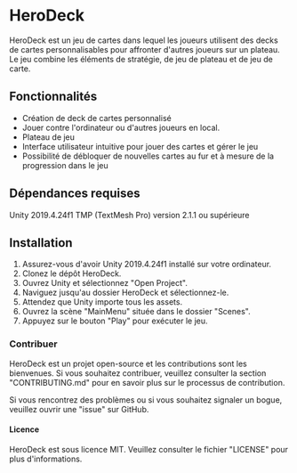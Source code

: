 # HeroDeck

HeroDeck est un jeu de cartes dans lequel les joueurs utilisent des decks de cartes personnalisables pour affronter d'autres joueurs sur un plateau. Le jeu combine les éléments de stratégie, de jeu de plateau et de jeu de carte.

## Fonctionnalités

- Création de deck de cartes personnalisé
- Jouer contre l'ordinateur ou d'autres joueurs en local.
- Plateau de jeu 
- Interface utilisateur intuitive pour jouer des cartes et gérer le jeu
- Possibilité de débloquer de nouvelles cartes au fur et à mesure de la progression dans le jeu

## Dépendances requises

Unity 2019.4.24f1
TMP (TextMesh Pro) version 2.1.1 ou supérieure

## Installation

1. Assurez-vous d'avoir Unity 2019.4.24f1 installé sur votre ordinateur.
2. Clonez le dépôt HeroDeck.
3. Ouvrez Unity et sélectionnez "Open Project".
4. Naviguez jusqu'au dossier HeroDeck et sélectionnez-le.
5. Attendez que Unity importe tous les assets.
6. Ouvrez la scène "MainMenu" située dans le dossier "Scenes".
7. Appuyez sur le bouton "Play" pour exécuter le jeu.

### Contribuer

HeroDeck est un projet open-source et les contributions sont les bienvenues. Si vous souhaitez contribuer, veuillez consulter la section "CONTRIBUTING.md" pour en savoir plus sur le processus de contribution.

Si vous rencontrez des problèmes ou si vous souhaitez signaler un bogue, veuillez ouvrir une "issue" sur GitHub.

#### Licence

HeroDeck est sous licence MIT. Veuillez consulter le fichier "LICENSE" pour plus d'informations.
